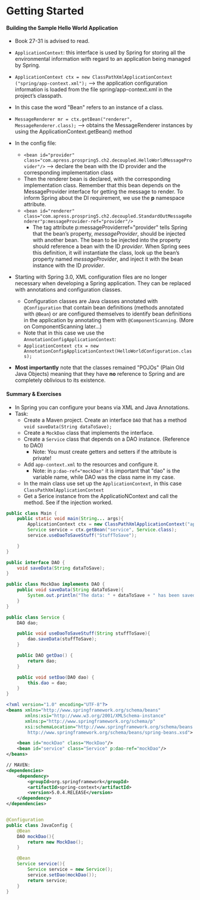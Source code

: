 # Getting Started
#### Building the Sample Hello World Application
- Book 27-31 is advised to read.
- ``ApplicationContext``: this interface is used by Spring for storing all the environmental information with regard to an application being managed by Spring.
- `ApplicationContext ctx = new ClassPathXmlApplicationContext
("spring/app-context.xml");` --> the application configuration information is loaded from the file spring/app-context.xml in the project’s classpath.
- In this case the word "Bean" refers to an instance of a class.
- `MessageRenderer mr = ctx.getBean("renderer", MessageRenderer.class);` --> obtains the MessageRenderer instances by using the ApplicationContext.getBean() method
- In the config file:
  - `<bean id="provider"
class="com.apress.prospring5.ch2.decoupled.HelloWorldMessageProvider"/>` --> declare the bean with the ID provider and the corresponding implementation class
  - Then the renderer bean is declared, with the corresponding implementation class. Remember that this bean depends on the MessageProvider interface for getting the message to render. To inform Spring about the DI requirement, we use the **p** namespace attribute.
  - `<bean id="renderer"
class="com.apress.prospring5.ch2.decoupled.StandardOutMessageRenderer"p:messageProvider-ref="provider"/>`
    - The tag attribute p:messageProviderref="provider" tells Spring that the bean’s property, *messageProvider*, should be injected with another bean. The bean to be injected into the property should reference a bean with the ID *provider*. When Spring sees this definition, it will instantiate the class, look up the bean’s property named *messageProvider*, and inject it with the bean instance with the ID *provider*.

- Starting with Spring 3.0, XML configuration files are no longer necessary when developing a Spring application. They can be replaced with annotations and configuration classes.
  - Configuration classes are Java classes annotated with ``@Configuration`` that contain bean definitions (methods annotated with ``@Bean``) or are configured themselves to identify bean definitions in the application by annotating them with ``@ComponentScanning``. (More on ComponentScanning later...)
  - Note that in this case we use the `AnnotationConfigApplicationContext`:
  - `ApplicationContext ctx = new AnnotationConfigApplicationContext(HelloWorldConfiguration.class);`

- **Most importantly** note that the classes remained "POJOs" (Plain Old Java Objects) meaning that they have **no** reference to Spring and are completely oblivious to its existence.

#### Summary & Exercises
- In Spring you can configure your beans via XML and Java Annotations.
- Task:
  - Create a Maven project. Create an interface `DAO` that has a method `void saveData(String dataToSave);`
  - Create a `MockDao` class that implements the interface.
  - Create a `Service` class that depends on a DAO instance. (Reference to DAO)
    - Note: You must create getters and setters if the attribute is private!
  - Add `app-context.xml` to the resources and configure it.
    - Note: in `p:dao-ref="mockDao"` it is important that "dao" is the variable name, while DAO was the class name in my case.
  - In the main class use set up the `ApplicationContext`, in this case `ClassPathXmlApplicationContext`
  - Get a Serice instance from the ApplicatioNContext and call the method. See if the injection worked.

```java
public class Main {
    public static void main(String... args){
        ApplicationContext ctx = new ClassPathXmlApplicationContext("app-context.xml");
        Service service = ctx.getBean("service", Service.class);
        service.useDaoToSaveStuff("StuffToSave");

    }
}

public interface DAO {
    void saveData(String dataToSave);
}

public class MockDao implements DAO {
    public void saveData(String dataToSave){
        System.out.println("The data: " + dataToSave + " has been saved using the mock");
    }
}

public class Service {
    DAO dao;

    public void useDaoToSaveStuff(String stuffToSave){
        dao.saveData(stuffToSave);
    }

    public DAO getDao() {
        return dao;
    }

    public void setDao(DAO dao) {
        this.dao = dao;
    }
}
```

```xml
<?xml version="1.0" encoding="UTF-8"?>
<beans xmlns="http://www.springframework.org/schema/beans"
       xmlns:xsi="http://www.w3.org/2001/XMLSchema-instance"
       xmlns:p="http://www.springframework.org/schema/p"
       xsi:schemaLocation="http://www.springframework.org/schema/beans
        http://www.springframework.org/schema/beans/spring-beans.xsd">

    <bean id="mockDao" class="MockDao"/>
    <bean id="service" class="Service" p:dao-ref="mockDao"/>
</beans>

// MAVEN:
<dependencies>
    <dependency>
        <groupId>org.springframework</groupId>
        <artifactId>spring-context</artifactId>
        <version>5.0.4.RELEASE</version>
    </dependency>
</dependencies>
```

```java

@Configuration
public class JavaConfig {
    @Bean
    DAO mockDao(){
        return new MockDao();
    }

    @Bean
    Service service(){
        Service service = new Service();
        service.setDao(mockDao());
        return service;
    }
}
```
